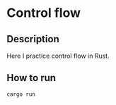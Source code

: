 # Control flow

## Description

Here I practice control flow in Rust.

## How to run

```bash
cargo run
```
